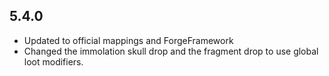 ## 5.4.0
* Updated to official mappings and ForgeFramework
* Changed the immolation skull drop and the fragment drop to use global loot modifiers.